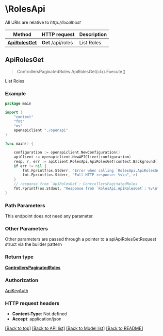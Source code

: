 # \RolesApi

All URIs are relative to *http://localhost*

Method | HTTP request | Description
------------- | ------------- | -------------
[**ApiRolesGet**](RolesApi.md#ApiRolesGet) | **Get** /api/roles | List Roles



## ApiRolesGet

> ControllersPaginatedRoles ApiRolesGet(ctx).Execute()

List Roles



### Example

```go
package main

import (
    "context"
    "fmt"
    "os"
    openapiclient "./openapi"
)

func main() {

    configuration := openapiclient.NewConfiguration()
    apiClient := openapiclient.NewAPIClient(configuration)
    resp, r, err := apiClient.RolesApi.ApiRolesGet(context.Background()).Execute()
    if err != nil {
        fmt.Fprintf(os.Stderr, "Error when calling `RolesApi.ApiRolesGet``: %v\n", err)
        fmt.Fprintf(os.Stderr, "Full HTTP response: %v\n", r)
    }
    // response from `ApiRolesGet`: ControllersPaginatedRoles
    fmt.Fprintf(os.Stdout, "Response from `RolesApi.ApiRolesGet`: %v\n", resp)
}
```

### Path Parameters

This endpoint does not need any parameter.

### Other Parameters

Other parameters are passed through a pointer to a apiApiRolesGetRequest struct via the builder pattern


### Return type

[**ControllersPaginatedRoles**](ControllersPaginatedRoles.md)

### Authorization

[ApiKeyAuth](../README.md#ApiKeyAuth)

### HTTP request headers

- **Content-Type**: Not defined
- **Accept**: application/json

[[Back to top]](#) [[Back to API list]](../README.md#documentation-for-api-endpoints)
[[Back to Model list]](../README.md#documentation-for-models)
[[Back to README]](../README.md)

